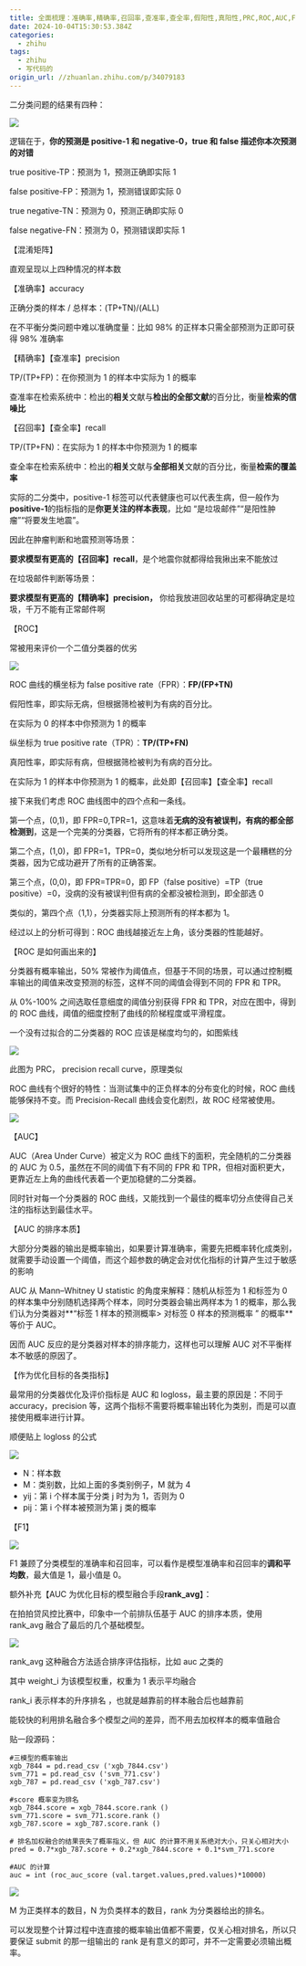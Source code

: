 ```yaml
---
title: 全面梳理：准确率,精确率,召回率,查准率,查全率,假阳性,真阳性,PRC,ROC,AUC,F1
date: 2024-10-04T15:30:53.384Z
categories:
  - zhihu
tags:
  - zhihu
  - 写代码的
origin_url: //zhuanlan.zhihu.com/p/34079183
---
```

二分类问题的结果有四种：

![](https://pica.zhimg.com/v2-129d7b63bb994ca0a708b67d3fbe34ee_b.jpg)

逻辑在于，**你的预测是 positive-1 和 negative-0，true 和 false 描述你本次预测的对错**

true positive-TP：预测为 1，预测正确即实际 1

false positive-FP：预测为 1，预测错误即实际 0

true negative-TN：预测为 0，预测正确即实际 0

false negative-FN：预测为 0，预测错误即实际 1

【混淆矩阵】

直观呈现以上四种情况的样本数

【准确率】accuracy

正确分类的样本 / 总样本：(TP+TN)/(ALL)

在不平衡分类问题中难以准确度量：比如 98% 的正样本只需全部预测为正即可获得 98% 准确率

【精确率】【查准率】precision

TP/(TP+FP)：在你预测为 1 的样本中实际为 1 的概率

查准率在检索系统中：检出的**相关**文献与**检出的全部文献**的百分比，衡量**检索的信噪比**

【召回率】【查全率】recall

TP/(TP+FN)：在实际为 1 的样本中你预测为 1 的概率

查全率在检索系统中：检出的**相关**文献与**全部相关**文献的百分比，衡量**检索的覆盖率**

实际的二分类中，positive-1 标签可以代表健康也可以代表生病，但一般作为**positive-1**的指标指的是**你更关注的样本表现**，比如 “是垃圾邮件”“是阳性肿瘤”“将要发生地震”。

因此在肿瘤判断和地震预测等场景：

**要求模型有更高的【召回率】recall**，是个地震你就都得给我揪出来不能放过

在垃圾邮件判断等场景：

&#x20;**要求模型有更高的【精确率】precision，** 你给我放进回收站里的可都得确定是垃圾，千万不能有正常邮件啊

【ROC】

常被用来评价一个二值分类器的优劣

![](https://pica.zhimg.com/v2-4247ac9516f8595d2ce779b3c4fb1f22_b.jpg)

ROC 曲线的横坐标为 false positive rate（FPR）：**FP/(FP+TN)**

假阳性率，即实际无病，但根据筛检被判为有病的百分比。

在实际为 0 的样本中你预测为 1 的概率

纵坐标为 true positive rate（TPR）：**TP/(TP+FN)**

真阳性率，即实际有病，但根据筛检被判为有病的百分比。

在实际为 1 的样本中你预测为 1 的概率，此处即【召回率】【查全率】recall

接下来我们考虑 ROC 曲线图中的四个点和一条线。

第一个点，(0,1)，即 FPR=0,TPR=1，这意味着**无病的没有被误判，有病的都全部检测到**，这是一个完美的分类器，它将所有的样本都正确分类。

第二个点，(1,0)，即 FPR=1，TPR=0，类似地分析可以发现这是一个最糟糕的分类器，因为它成功避开了所有的正确答案。

第三个点，(0,0)，即 FPR=TPR=0，即 FP（false positive）=TP（true positive）=0，没病的没有被误判但有病的全都没被检测到，即全部选 0

类似的，第四个点（1,1），分类器实际上预测所有的样本都为 1。

经过以上的分析可得到：ROC 曲线越接近左上角，该分类器的性能越好。

【ROC 是如何画出来的】

分类器有概率输出，50% 常被作为阈值点，但基于不同的场景，可以通过控制概率输出的阈值来改变预测的标签，这样不同的阈值会得到不同的 FPR 和 TPR。

从 0%-100% 之间选取任意细度的阈值分别获得 FPR 和 TPR，对应在图中，得到的 ROC 曲线，阈值的细度控制了曲线的阶梯程度或平滑程度。

一个没有过拟合的二分类器的 ROC 应该是梯度均匀的，如图紫线

![](https://picx.zhimg.com/v2-06d06a5d5d6f0c03953f835936e8a1f1_b.jpg)

此图为 PRC， precision recall curve，原理类似

ROC 曲线有个很好的特性：当测试集中的正负样本的分布变化的时候，ROC 曲线能够保持不变。而 Precision-Recall 曲线会变化剧烈，故 ROC 经常被使用。

![](https://picx.zhimg.com/v2-78c4052e3aaa6a9ca2c64f5ccc4ece61_b.jpg)

【AUC】

AUC（Area Under Curve）被定义为 ROC 曲线下的面积，完全随机的二分类器的 AUC 为 0.5，虽然在不同的阈值下有不同的 FPR 和 TPR，但相对面积更大，更靠近左上角的曲线代表着一个更加稳健的二分类器。

同时针对每一个分类器的 ROC 曲线，又能找到一个最佳的概率切分点使得自己关注的指标达到最佳水平。

【AUC 的排序本质】

大部分分类器的输出是概率输出，如果要计算准确率，需要先把概率转化成类别，就需要手动设置一个阈值，而这个超参数的确定会对优化指标的计算产生过于敏感的影响

AUC 从 Mann–Whitney U statistic 的角度来解释：随机从标签为 1 和标签为 0 的样本集中分别随机选择两个样本，同时分类器会输出两样本为 1 的概率，那么我们认为分类器对**“标签 1 样本的预测概率> 对标签 0 样本的预测概率 ” 的概率**等价于 AUC。

因而 AUC 反应的是分类器对样本的排序能力，这样也可以理解 AUC 对不平衡样本不敏感的原因了。

【作为优化目标的各类指标】

最常用的分类器优化及评价指标是 AUC 和 logloss，最主要的原因是：不同于 accuracy，precision 等，这两个指标不需要将概率输出转化为类别，而是可以直接使用概率进行计算。

顺便贴上 logloss 的公式

![](https://pica.zhimg.com/v2-0bf9aa6d06d307a88fbc90e1414d8afc_b.jpg)

* N：样本数
* M：类别数，比如上面的多类别例子，M 就为 4
* yij：第 i 个样本属于分类 j 时为为 1，否则为 0
* pij：第 i 个样本被预测为第 j 类的概率

【F1】

![](https://pic4.zhimg.com/v2-3e447f481ef83aae4cb511779924c461_b.jpg)

F1 兼顾了分类模型的准确率和召回率，可以看作是模型准确率和召回率的**调和平均数**，最大值是 1，最小值是 0。

额外补充【AUC 为优化目标的模型融合手段**rank\_avg**】：

在拍拍贷风控比赛中，印象中一个前排队伍基于 AUC 的排序本质，使用 rank\_avg 融合了最后的几个基础模型。

![](https://pic3.zhimg.com/v2-505a3c0cbd58abe6a960cfd2fa36470c_b.jpg)

rank\_avg 这种融合方法适合排序评估指标，比如 auc 之类的

其中 weight\_i 为该模型权重，权重为 1 表示平均融合

rank\_i 表示样本的升序排名 ，也就是越靠前的样本融合后也越靠前

能较快的利用排名融合多个模型之间的差异，而不用去加权样本的概率值融合

贴一段源码：

```text
#三模型的概率输出
xgb_7844 = pd.read_csv ('xgb_7844.csv')
svm_771 = pd.read_csv ('svm_771.csv')
xgb_787 = pd.read_csv ('xgb_787.csv')

#score 概率变为排名
xgb_7844.score = xgb_7844.score.rank ()
svm_771.score = svm_771.score.rank ()
xgb_787.score = xgb_787.score.rank ()

# 排名加权融合的结果丧失了概率指义，但 AUC 的计算不用关系绝对大小，只关心相对大小
pred = 0.7*xgb_787.score + 0.2*xgb_7844.score + 0.1*svm_771.score

#AUC 的计算
auc = int (roc_auc_score (val.target.values,pred.values)*10000)
```

![](https://pic3.zhimg.com/v2-650f0ed7962d2ed9a2d724a4b84d2350_b.jpg)

M 为正类样本的数目，N 为负类样本的数目，rank 为分类器给出的排名。

可以发现整个计算过程中连直接的概率输出值都不需要，仅关心相对排名，所以只要保证 submit 的那一组输出的 rank 是有意义的即可，并不一定需要必须输出概率。
